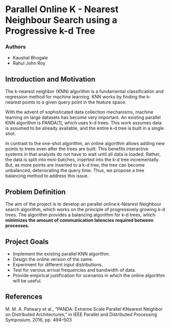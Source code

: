 # Parallel Online K - Nearest Neighbour Search using a Progressive k-d Tree

### Authors
- Kaushal Bhogale
- Rahul John Roy

## Introduction and Motivation
The k-nearest neighbor (KNN) algorithm is a fundamental classification and regression method for machine learning. KNN works by finding the k-nearest points to a given query point in the feature space. 

With the advent of sophisticated data collection mechanisms, machine learning on large datasets has become very important. An existing parallel KNN algorithm is PANDA[1], which uses k-d trees. This work assumes data is assumed to be already available, and the entire k-d tree is built in a single shot.

In contrast to the one-shot algorithm, an online algorithm allows adding new points to trees even after the trees are built. This benefits interactive systems in that analysts do not have to wait until all data is loaded. Rather, the data is split into mini-batches, inserted into the k-d tree incrementally. But, as more points are inserted to a k-d tree, the tree can become unbalanced, deteriorating the query time. Thus, we propose a tree balancing method to address this issue.

## Problem Definition
The aim of the project is to develop an parallel online k-Nearest Neighbour search algorithm, which works on the principle of progressively growing k-d trees. The algorithm provides a balancing algorithm for k-d trees, which **minimizes the amount of communication latencies required between processes.**

## Project Goals
- Implement the existing parallel KNN algorithm.
- Design the online version of the same.
- Experiment for different input distributions.
- Test for various arrival frequencies and bandwidth of data.
- Provide empirical justification for scenarios in which the online algorithm will be useful.

## References
M. M. A. Patwary et al., “PANDA: Extreme Scale Parallel KNearest Neighbor on Distributed Architectures,” in IEEE Parallel and Distributed Processing Symposium, 2016, pp. 494–503
